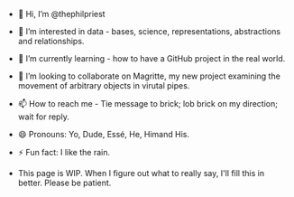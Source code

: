 - 👋 Hi, I’m @thephilpriest
- 👀 I’m interested in data - bases, science, representations, abstractions and relationships.
- 🌱 I’m currently learning - how to have a GitHub project in the real world.
- 💞️ I’m looking to collaborate on Magritte, my new project examining the movement of arbitrary objects in virutal pipes.
- 📫 How to reach me - Tie message to brick; lob brick on my direction; wait for reply.
- 😄 Pronouns: Yo, Dude, Essé, He, Himand His.
- ⚡ Fun fact: I like the rain.

- This page is WIP. When I figure out what to really say, I'll fill this in better. Please be patient.

<!---
thephilpriest/thephilpriest is a ✨ special ✨ repository because its `README.md` (this file) appears on your GitHub profile.
You can click the Preview link to take a look at your changes.
--->
